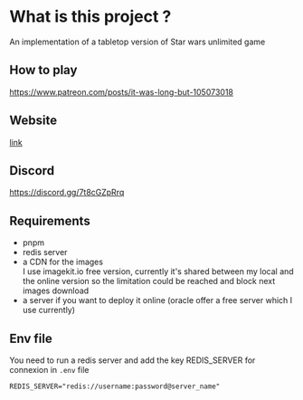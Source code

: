 # What is this project ?

An implementation of a tabletop version of Star wars unlimited game

## How to play
https://www.patreon.com/posts/it-was-long-but-105073018

## Website
[link](https://swu.powk.fr)

## Discord
https://discord.gg/7t8cGZpRrq

## Requirements

- pnpm
- redis server
- a CDN for the images   
  I use imagekit.io free version, currently it's shared between my local and the online version so the limitation could be reached and block next images download
- a server if you want to deploy it online (oracle offer a free server which I use currently)

## Env file

You need to run a redis server and add the key REDIS_SERVER for connexion in `.env` file

`REDIS_SERVER="redis://username:password@server_name"`


